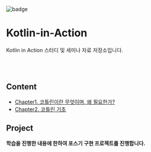 ![badge](https://img.shields.io/badge/Kotlin-blueviolet?style=flat&logo=kotlin)

# Kotlin-in-Action

Kotlin in Action 스터디 및  세미나 자료 저장소입니다.

<br/>
<br/>

## Content
- [Chapter1. 코틀린이란 무엇이며, 왜 필요한가?](https://github.com/isoono/Kotlin-in-Action/blob/main/md/Chapter1.md)
- [Chapter2. 코틀린 기초](https://github.com/isoono/Kotlin-in-Action/blob/main/md/Chapter2.md)


## Project
<b>학습을 진행한 내용에 한하여 포스기 구현 프로젝트를 진행합니다.</b>

